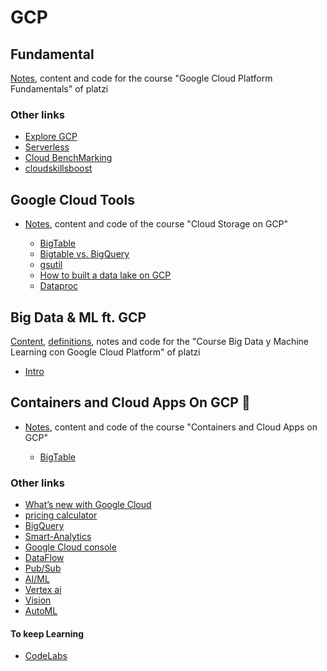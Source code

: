 # GCP

## Fundamental
[Notes](https://trapezoidal-kingfisher-75e.notion.site/Curso-de-Introducci-n-a-Google-Cloud-Platform-004d63b05d494154b81b17af673e194c), content and code for the course "Google Cloud Platform Fundamentals" of platzi

### Other links
* [Explore GCP](https://cloud.withgoogle.com/infrastructure/explore)
* [Serverless](https://cloud.google.com/serverless)
* [Cloud BenchMarking](https://cloud.google.com/free/docs/aws-azure-gcp-service-comparison)
* [cloudskillsboost](https://www.cloudskillsboost.google/)

## Google Cloud Tools
* [Notes](https://github.com/DLesmes/GCP/blob/main/content/storage_on_gcp.md), content and code of the course "Cloud Storage on GCP"
 
  * [BigTable](https://cloud.google.com/blog/topics/developers-practitioners/how-big-cloud-bigtable)
  * [Bigtable vs. BigQuery](https://cloud.google.com/blog/topics/developers-practitioners/bigtable-vs-bigquery-whats-difference)
  * [gsutil](https://cloud.google.com/storage/docs/gsutil?hl=es-419)
  * [How to built a data lake on GCP](https://cloud.google.com/architecture/build-a-data-lake-on-gcp?hl=es-419)
  * [Dataproc](https://cloud.google.com/dataproc?hl=es_419)

## Big Data & ML ft. GCP
[Content](https://static.platzi.com/media/public/uploads/slides-curso-big-data-y-machine-learning-con-google-cloud-platform_af4f1a62-7f20-47e2-9c9d-620a3c0ca7b3.pdf), [definitions](https://github.com/DLesmes/GCP/blob/main/content/Definitions.md), notes and code for the "Course Big Data y Machine Learning con Google Cloud Platform" of platzi

* [Intro](https://francomanca.notion.site/Introducci-n-a-big-data-5b9188480f744b16bf2a8cce9da54d4c)

## Containers and Cloud Apps On GCP 🐋
* [Notes](https://github.com/DLesmes/GCP/blob/main/content/storage_on_gcp.md), content and code of the course "Containers and Cloud Apps on GCP"
 
  * [BigTable](https://cloud.google.com/blog/topics/developers-practitioners/how-big-cloud-bigtable)

### Other links
* [What’s new with Google Cloud](https://cloud.google.com/blog/topics/inside-google-cloud/whats-new-google-cloud)
* [pricing calculator](https://cloud.google.com/products/calculator)
* [BigQuery](https://cloud.google.com/bigquery)
* [Smart-Analytics](https://cloud.google.com/solutions/smart-analytics)
* [Google Cloud console](https://cloud.google.com/cloud-console)
* [DataFlow](https://cloud.google.com/dataflow)
* [Pub/Sub](https://cloud.google.com/pubsub)
* [AI/ML](https://cloud.google.com/products/ai)
* [Vertex ai](https://cloud.google.com/vertex-ai)
* [Vision](https://cloud.google.com/vision)
* [AutoML](https://cloud.google.com/automl)

#### To keep Learning
* [CodeLabs](https://codelabs.developers.google.com/?text=vertex)
